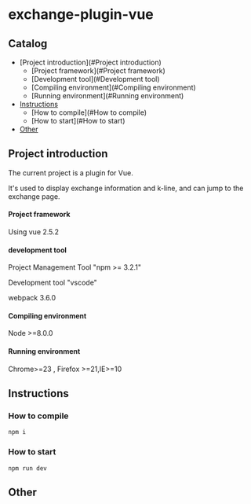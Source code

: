# exchange-plugin-vue

## Catalog

- [Project introduction](#Project introduction)
  - [Project framework](#Project framework)
  - [Development tool](#Development tool)
  - [Compiling environment](#Compiling environment)
  - [Running environment](#Running environment)
- [Instructions](#Instructions)
  - [How to compile](#How to compile)
  - [How to start](#How to start)
- [Other](#Other)

<a name="Project introduction"></a>

## Project introduction

The current project is a plugin for Vue.

It's used to display exchange information and k-line, and can jump to the exchange page.

<a name="Project framework"></a>

#### Project framework

Using vue 2.5.2

<a name="development tool"></a>

#### development tool

Project Management Tool "npm >= 3.2.1"

Development tool "vscode"

webpack 3.6.0

<a name="Compiling environment"></a>

#### Compiling environment

Node >=8.0.0

<a name="Running environment"></a>

#### Running environment

Chrome>=23 , Firefox >=21,IE>=10

## Instructions

<a name="How to compile"></a>

### How to compile

```
npm i
```

<a name="How to start"></a>

### How to start

```
npm run dev
```

<a name="Other"></a>

## Other


